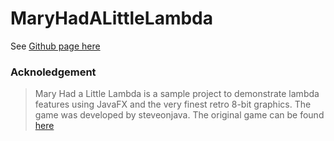 MaryHadALittleLambda
====================
See [<i class="icon-upload"></i> Github page here](https://udidg.github.io/MaryHadALittleLambda/) 

### <i class="icon-file"></i> Acknoledgement

> Mary Had a Little Lambda is a sample project to demonstrate lambda features using JavaFX and the very finest retro 8-bit graphics. The game was developed by steveonjava. The original game can be found [<i class="icon-upload"></i> here](https://github.com/steveonjava/MaryHadALittleLambda)
